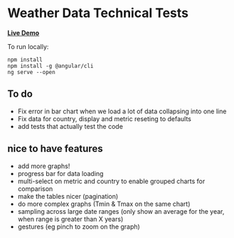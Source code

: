 
# Weather Data Technical Tests

**[Live Demo](https://kisanhub.akmiller.co.uk)**

To run locally:

```
npm install
npm install -g @angular/cli
ng serve --open
```

## To do

* Fix error in bar chart when we load a lot of data collapsing into one line
* Fix data for country, display and metric reseting to defaults
* add tests that actually test the code

## nice to have features

* add more graphs!
* progress bar for data loading
* multi-select on metric and country to enable grouped charts for comparison
* make the tables nicer (pagination)
* do more complex graphs (Tmin & Tmax on the same chart)
* sampling across large date ranges (only show an average for the year, when range is greater than X years)
* gestures (eg pinch to zoom on the graph)
